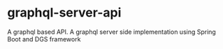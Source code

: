 # graphql-server-api
A graphql based API. A graphql server side implementation using Spring Boot and DGS framework
